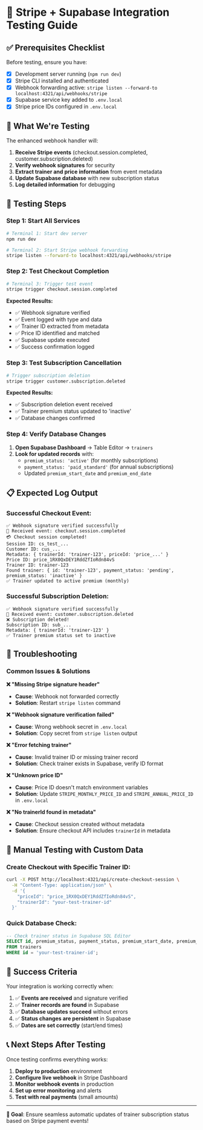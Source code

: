 # 🧪 Stripe + Supabase Integration Testing Guide

## ✅ Prerequisites Checklist

Before testing, ensure you have:

- [x] Development server running (`npm run dev`)
- [x] Stripe CLI installed and authenticated
- [x] Webhook forwarding active: `stripe listen --forward-to localhost:4321/api/webhooks/stripe`
- [x] Supabase service key added to `.env.local`
- [x] Stripe price IDs configured in `.env.local`

## 🎯 What We're Testing

The enhanced webhook handler will:

1. **Receive Stripe events** (checkout.session.completed, customer.subscription.deleted)
2. **Verify webhook signatures** for security
3. **Extract trainer and price information** from event metadata
4. **Update Supabase database** with new subscription status
5. **Log detailed information** for debugging

## 🚀 Testing Steps

### Step 1: Start All Services

```bash
# Terminal 1: Start dev server
npm run dev

# Terminal 2: Start Stripe webhook forwarding
stripe listen --forward-to localhost:4321/api/webhooks/stripe
```

### Step 2: Test Checkout Completion

```bash
# Terminal 3: Trigger test event
stripe trigger checkout.session.completed
```

**Expected Results:**
- ✅ Webhook signature verified
- ✅ Event logged with type and data
- ✅ Trainer ID extracted from metadata
- ✅ Price ID identified and matched
- ✅ Supabase update executed
- ✅ Success confirmation logged

### Step 3: Test Subscription Cancellation

```bash
# Trigger subscription deletion
stripe trigger customer.subscription.deleted
```

**Expected Results:**
- ✅ Subscription deletion event received
- ✅ Trainer premium status updated to 'inactive'
- ✅ Database changes confirmed

### Step 4: Verify Database Changes

1. **Open Supabase Dashboard** → Table Editor → `trainers`
2. **Look for updated records** with:
   - `premium_status: 'active'` (for monthly subscriptions)
   - `payment_status: 'paid_standard'` (for annual subscriptions)
   - Updated `premium_start_date` and `premium_end_date`

## 📋 Expected Log Output

### Successful Checkout Event:
```
✅ Webhook signature verified successfully
🎉 Received event: checkout.session.completed
💳 Checkout session completed!
Session ID: cs_test_...
Customer ID: cus_...
Metadata: { trainerId: 'trainer-123', priceId: 'price_...' }
Price ID: price_1RX0QxDEY1RddZfIoRdn84vS
Trainer ID: trainer-123
Found trainer: { id: 'trainer-123', payment_status: 'pending', premium_status: 'inactive' }
✅ Trainer updated to active premium (monthly)
```

### Successful Subscription Deletion:
```
✅ Webhook signature verified successfully
🎉 Received event: customer.subscription.deleted
❌ Subscription deleted!
Subscription ID: sub_...
Metadata: { trainerId: 'trainer-123' }
✅ Trainer premium status set to inactive
```

## 🚨 Troubleshooting

### Common Issues & Solutions

**❌ "Missing Stripe signature header"**
- **Cause**: Webhook not forwarded correctly
- **Solution**: Restart `stripe listen` command

**❌ "Webhook signature verification failed"**
- **Cause**: Wrong webhook secret in `.env.local`
- **Solution**: Copy secret from `stripe listen` output

**❌ "Error fetching trainer"**
- **Cause**: Invalid trainer ID or missing trainer record
- **Solution**: Check trainer exists in Supabase, verify ID format

**❌ "Unknown price ID"**
- **Cause**: Price ID doesn't match environment variables
- **Solution**: Update `STRIPE_MONTHLY_PRICE_ID` and `STRIPE_ANNUAL_PRICE_ID` in `.env.local`

**❌ "No trainerId found in metadata"**
- **Cause**: Checkout session created without metadata
- **Solution**: Ensure checkout API includes `trainerId` in metadata

## 🔧 Manual Testing with Custom Data

### Create Checkout with Specific Trainer ID:

```bash
curl -X POST http://localhost:4321/api/create-checkout-session \
  -H "Content-Type: application/json" \
  -d '{
    "priceId": "price_1RX0QxDEY1RddZfIoRdn84vS",
    "trainerId": "your-test-trainer-id"
  }'
```

### Quick Database Check:

```sql
-- Check trainer status in Supabase SQL Editor
SELECT id, premium_status, payment_status, premium_start_date, premium_end_date 
FROM trainers 
WHERE id = 'your-test-trainer-id';
```

## 🎉 Success Criteria

Your integration is working correctly when:

1. ✅ **Events are received** and signature verified
2. ✅ **Trainer records are found** in Supabase
3. ✅ **Database updates succeed** without errors
4. ✅ **Status changes are persistent** in Supabase
5. ✅ **Dates are set correctly** (start/end times)

## 📞 Next Steps After Testing

Once testing confirms everything works:

1. **Deploy to production** environment
2. **Configure live webhook** in Stripe Dashboard
3. **Monitor webhook events** in production
4. **Set up error monitoring** and alerts
5. **Test with real payments** (small amounts)

---

**🎯 Goal**: Ensure seamless automatic updates of trainer subscription status based on Stripe payment events!
